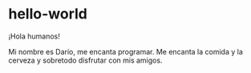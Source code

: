 # hello-world

¡Hola humanos!

Mi nombre es Darío, me encanta programar. Me encanta la comida y la cerveza y sobretodo disfrutar con mis amigos.

